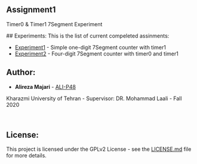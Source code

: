 ## Assignment1
Timer0 & Timer1 7Segment Experiment



‌## Experiments:
This is the list of current compeleted assinments:
* [Experiment1](https://github.com/ALI-P48/MicroprocessorLab/blob/main/Assignment2-Timers/) - Simple one-digit 7Segment counter with timer1
* [Experiment2](https://github.com/ALI-P48/MicroprocessorLab/blob/main/Assignment2-Timers/) - Four-digit 7Segment counter with timer0 and timer1



## Author:

* **Alireza Majari** - [ALI-P48](https://github.com/ALI-P48)

Kharazmi University of Tehran - Supervisor: DR. Mohammad Laali - Fall 2020


‌
## License:

This project is licensed under the GPLv2 License - see the [LICENSE.md](https://github.com/ALI-P48/MicroprocessorLab/blob/main/LICENSE) file for more details.
